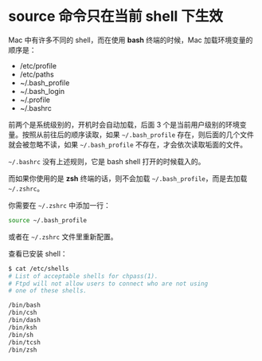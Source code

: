 # source 命令只在当前 shell 下生效

Mac 中有许多不同的 shell，而在使用 **bash** 终端的时候，Mac 加载环境变量的顺序是：

+ /etc/profile
+ /etc/paths
+ ~/.bash_profile
+ ~/.bash_login
+ ~/.profile
+ ~/.bashrc

前两个是系统级别的，开机时会自动加载，后面 3 个是当前用户级别的环境变量。按照从前往后的顺序读取，如果 `~/.bash_profile` 存在，则后面的几个文件就会被忽略不读，如果 `~/.bash_profile` 不存在，才会依次读取垢面的文件。

`~/.bashrc` 没有上述规则，它是 bash shell 打开的时候载入的。

而如果你使用的是 **zsh** 终端的话，则不会加载 `~/.bash_profile`，而是去加载 `~/.zshrc`。

你需要在 `~/.zshrc` 中添加一行：

```sh
source ~/.bash_profile
```

或者在 `~/.zshrc` 文件里重新配置。

查看已安装 shell：

```sh
$ cat /etc/shells
# List of acceptable shells for chpass(1).
# Ftpd will not allow users to connect who are not using
# one of these shells.

/bin/bash
/bin/csh
/bin/dash
/bin/ksh
/bin/sh
/bin/tcsh
/bin/zsh
```